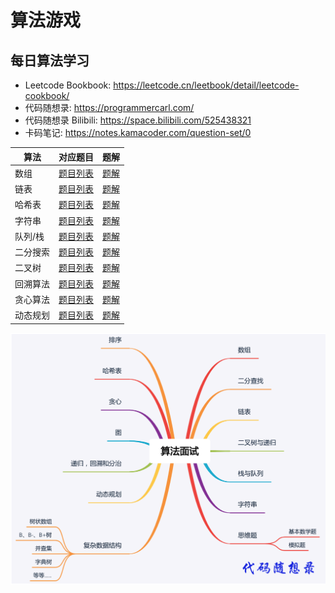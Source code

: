# 算法游戏

## 每日算法学习
- Leetcode Bookbook: https://leetcode.cn/leetbook/detail/leetcode-cookbook/
- 代码随想录: https://programmercarl.com/
- 代码随想录 Bilibili: https://space.bilibili.com/525438321
- 卡码笔记: https://notes.kamacoder.com/question-set/0

| 算法 | 对应题目                                                                | 题解                            |
|--|---------------------------------------------------------------------|-------------------------------|
| 数组 | [题目列表](https://leetcode.cn/leetbook/read/leetcode-cookbook/5licpe/) | [题解](array/README.md)         |
| 链表 | [题目列表](https://leetcode.cn/leetbook/read/leetcode-cookbook/56gbm6/) | [题解](list/README.md)          |
| 哈希表 | [题目列表](https://leetcode.cn/leetbook/read/leetcode-cookbook/5l5dce/) | [题解](hash/README.md)          |
| 字符串 | [题目列表](https://leetcode.cn/leetbook/read/leetcode-cookbook/5qmci3/) | [题解](string/README.md)        |
| 队列/栈 | [题目列表](https://leetcode.cn/leetbook/read/leetcode-cookbook/5kunx3/) | [题解](queue-stack/README.md)   |                                                                    |                       |
| 二分搜索 | [题目列表](https://leetcode.cn/leetbook/read/leetcode-cookbook/5424v5/) | [题解](binary-search/README.md) |   
| 二叉树 | [题目列表](https://leetcode.cn/leetbook/read/leetcode-cookbook/5gv84r/) | [题解](binary-tree/README.md) |                                                                    |                       |
| 回溯算法 | [题目列表](https://leetcode.cn/leetbook/read/leetcode-cookbook/5licpe/) | [题解](backtracking/README.md) |                                                                    |                       |
| 贪心算法 | [题目列表](https://leetcode.cn/leetbook/read/leetcode-cookbook/5licpe/) | [题解](greedy/README.md) |                                                                    |                       |
| 动态规划 | [题目列表](https://leetcode.cn/leetbook/read/leetcode-cookbook/5zzyqd/) | [题解](dp/README.md) |                                                                    |                       |

<img src="images/算法大纲.png" width="600"/>

